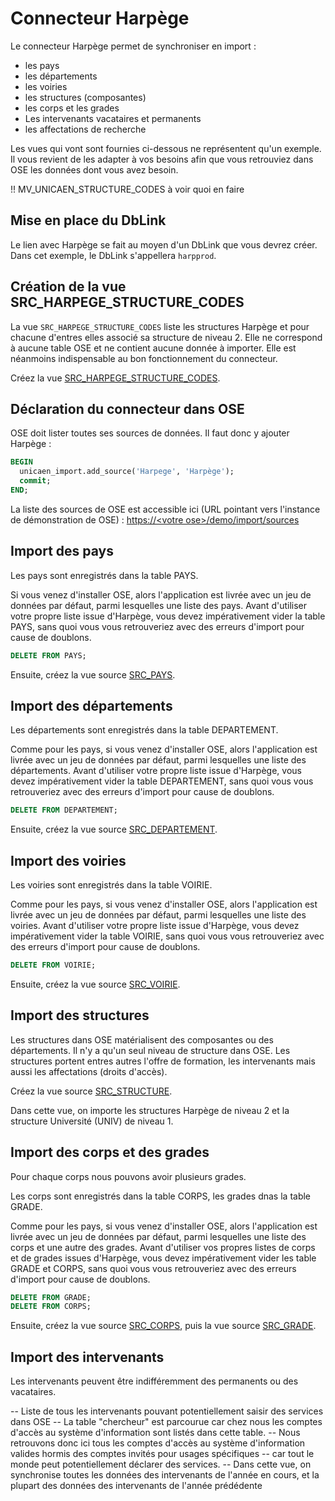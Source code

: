 # Connecteur Harpège

Le connecteur Harpège permet de synchroniser en import :
  * les pays
  * les départements
  * les voiries
  * les structures (composantes)
  * les corps et les grades
  * Les intervenants vacataires et permanents
  * les affectations de recherche

Les vues qui vont sont fournies ci-dessous ne représentent qu'un exemple. Il vous revient de les adapter à vos besoins afin que vous
retrouviez dans OSE les données dont vous avez besoin. 
  
  !! MV_UNICAEN_STRUCTURE_CODES à voir quoi en faire
  
## Mise en place du DbLink

Le lien avec Harpège se fait au moyen d'un DbLink que vous devrez créer.
Dans cet exemple, le DbLink s'appellera `harpprod`.


## Création de la vue SRC_HARPEGE_STRUCTURE_CODES

La vue `SRC_HARPEGE_STRUCTURE_CODES` liste les structures Harpège et pour chacune d'entres elles associé sa structure de niveau 2.
Elle ne correspond à aucune table OSE et ne contient aucune donnée à importer. Elle est néanmoins indispensable au bon fonctionnement du connecteur.

Créez la vue [SRC_HARPEGE_STRUCTURE_CODES](SRC_HARPEGE_STRUCTURE_CODES.sql).
    
## Déclaration du connecteur dans OSE  

OSE doit lister toutes ses sources de données.
Il faut donc y ajouter Harpège : 

```sql
BEGIN
  unicaen_import.add_source('Harpege', 'Harpège');
  commit;
END;
```

La liste des sources de OSE est accessible ici (URL pointant vers l'instance de démonstration de OSE) :
[https://\<votre ose\>/demo/import/sources](https://ose.unicaen.fr/demo/import/sources)


## Import des pays

Les pays sont enregistrés dans la table PAYS.

Si vous venez d'installer OSE, alors l'application est livrée avec un jeu de données par défaut, parmi lesquelles une liste des pays.
Avant d'utiliser votre propre liste issue d'Harpège, vous devez impérativement vider la table PAYS, sans quoi vous vous 
retrouveriez avec des erreurs d'import pour cause de doublons.

```sql
DELETE FROM PAYS;
```

Ensuite, créez la vue source [SRC_PAYS](SRC_PAYS.sql).


## Import des départements

Les départements sont enregistrés dans la table DEPARTEMENT.

Comme pour les pays, si vous venez d'installer OSE, alors l'application est livrée avec un jeu de données par défaut, 
parmi lesquelles une liste des départements.
Avant d'utiliser votre propre liste issue d'Harpège, vous devez impérativement vider la table DEPARTEMENT, sans quoi vous vous
retrouveriez avec des erreurs d'import pour cause de doublons.

```sql
DELETE FROM DEPARTEMENT;
```

Ensuite, créez la vue source [SRC_DEPARTEMENT](SRC_DEPARTEMENT.sql).


## Import des voiries

Les voiries sont enregistrés dans la table VOIRIE.

Comme pour les pays, si vous venez d'installer OSE, alors l'application est livrée avec un jeu de données par défaut, 
parmi lesquelles une liste des voiries.
Avant d'utiliser votre propre liste issue d'Harpège, vous devez impérativement vider la table VOIRIE, sans quoi vous vous
retrouveriez avec des erreurs d'import pour cause de doublons.

```sql
DELETE FROM VOIRIE;
```

Ensuite, créez la vue source [SRC_VOIRIE](SRC_VOIRIE.sql).


## Import des structures

Les structures dans OSE matérialisent des composantes ou des départements. Il n'y a qu'un seul niveau de structure dans OSE.
Les structures portent entres autres l'offre de formation, les intervenants mais aussi les affectations (droits d'accès).

Créez la vue source [SRC_STRUCTURE](SRC_STRUCTURE.sql).

Dans cette vue, on importe les structures Harpège de niveau 2 et la structure Université (UNIV) de niveau 1.


## Import des corps et des grades

Pour chaque corps nous pouvons avoir plusieurs grades.

Les corps sont enregistrés dans la table CORPS, les grades dnas la table GRADE.

Comme pour les pays, si vous venez d'installer OSE, alors l'application est livrée avec un jeu de données par défaut, 
parmi lesquelles une liste des corps et une autre des grades.
Avant d'utiliser vos propres listes de corps et de grades issues d'Harpège, vous devez impérativement vider les table GRADE et CORPS, sans quoi vous vous
retrouveriez avec des erreurs d'import pour cause de doublons.


```sql
DELETE FROM GRADE;
DELETE FROM CORPS;
```

Ensuite, créez la vue source [SRC_CORPS](SRC_CORPS.sql), puis la vue source [SRC_GRADE](SRC_GRADE.sql).


## Import des intervenants

Les intervenants peuvent être indifféremment des permanents ou des vacataires.


-- Liste de tous les intervenants pouvant potentiellement saisir des services dans OSE
-- La table "chercheur" est parcourue car chez nous les comptes d'accès au système d'information sont listés dans cette table.
-- Nous retrouvons donc ici tous les comptes d'accès au système d'information valides hormis des comptes invités pour usages spécifiques
-- car tout le monde peut potentiellement déclarer des services.
-- Dans cette vue, on synchronise toutes les données des intervenants de l'année en cours, et la plupart des données des intervenants de l'année prédédente



